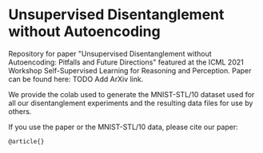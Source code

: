 # Unsupervised Disentanglement without Autoencoding
Repository for paper "Unsupervised Disentanglement without Autoencoding: Pitfalls and Future Directions" featured at the ICML 2021 Workshop Self-Supervised Learning for Reasoning and Perception. Paper can be found here: TODO Add ArXiv link.

We provide the colab used to generate the MNIST-STL/10 dataset used for all our disentanglement experiments and the resulting data files for use by others.

If you use the paper or the MNIST-STL/10 data, please cite our paper:
``` markdown
@article{}
```
